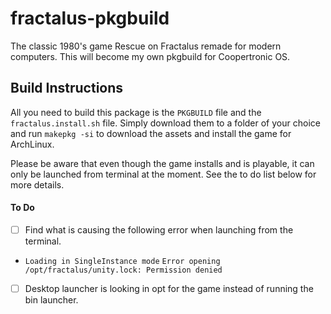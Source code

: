 # fractalus-pkgbuild
The classic 1980's game Rescue on Fractalus remade for modern computers. This will become my own pkgbuild for Coopertronic OS.

## Build Instructions

All you need to build this package is the `PKGBUILD` file and the `fractalus.install.sh` file. Simply download them to a folder of your choice and run `makepkg -si` to download the assets and install the game for ArchLinux.

Please be aware that even though the game installs and is playable, it can only be launched from terminal at the moment. See the to do list below for more details.

#### To Do

- [ ] Find what is causing the following error when launching from the terminal. 
- `Loading in SingleInstance mode` 
  `Error opening /opt/fractalus/unity.lock: Permission denied`

- [ ] Desktop launcher is looking in opt for the game instead of running the bin launcher.
